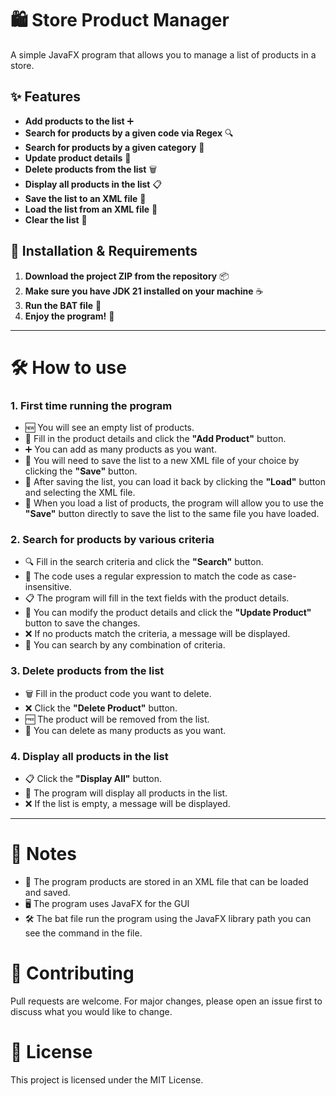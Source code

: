 # 🛍️ Store Product Manager
A simple JavaFX program that allows you to manage a list of products in a store.

## ✨ Features
* **Add products to the list** ➕
* **Search for products by a given code via Regex** 🔍
* **Search for products by a given category** 📂
* **Update product details** 🔄
* **Delete products from the list** 🗑️
* **Display all products in the list** 📋
* **Save the list to an XML file** 💾
* **Load the list from an XML file** 📂
* **Clear the list** 🧹

## 🚀 Installation & Requirements
1. **Download the project ZIP from the repository** 📦
2. **Make sure you have JDK 21 installed on your machine** ☕
3. **Run the BAT file** 🏃
4. **Enjoy the program!** 🎉

---

# 🛠️ How to use

### 1. First time running the program
* 🆕 You will see an empty list of products.
* 📝 Fill in the product details and click the **"Add Product"** button.
* ➕ You can add as many products as you want.
* 💾 You will need to save the list to a new XML file of your choice by clicking the **"Save"** button.
* 📂 After saving the list, you can load it back by clicking the **"Load"** button and selecting the XML file.
* 🔄 When you load a list of products, the program will allow you to use the **"Save"** button directly to save the list to the same file you have loaded.

### 2. Search for products by various criteria
* 🔍 Fill in the search criteria and click the **"Search"** button.
* 🧩 The code uses a regular expression to match the code as case-insensitive.
* 📋 The program will fill in the text fields with the product details.
* 🔄 You can modify the product details and click the **"Update Product"** button to save the changes.
* ❌ If no products match the criteria, a message will be displayed.
* 🔄 You can search by any combination of criteria.

### 3. Delete products from the list
* 🗑️ Fill in the product code you want to delete.
* ❌ Click the **"Delete Product"** button.
* 🆓 The product will be removed from the list.
* 🔄 You can delete as many products as you want.

### 4. Display all products in the list
* 📋 Click the **"Display All"** button.
* 👀 The program will display all products in the list.
* ❌ If the list is empty, a message will be displayed.

---

# 📝 Notes
* 📂 The program products are stored in an XML file that can be loaded and saved.
* 🖥️ The program uses JavaFX for the GUI
* 🛠️ The bat file run the program using the JavaFX library path you can see the command in the file.

# 🤝 Contributing
Pull requests are welcome.
For major changes, please open an issue first to discuss what you would like to change.

# 📄 License
This project is licensed under the MIT License.